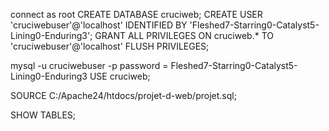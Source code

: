 connect as root
CREATE DATABASE cruciweb;
CREATE USER 'cruciwebuser'@'localhost' IDENTIFIED BY 'Fleshed7-Starring0-Catalyst5-Lining0-Enduring3';
GRANT ALL PRIVILEGES ON cruciweb.* TO 'cruciwebuser'@'localhost' 
FLUSH PRIVILEGES;

mysql -u cruciwebuser -p 
password = Fleshed7-Starring0-Catalyst5-Lining0-Enduring3
USE cruciweb;

SOURCE C:/Apache24/htdocs/projet-d-web/projet.sql;

SHOW TABLES;




